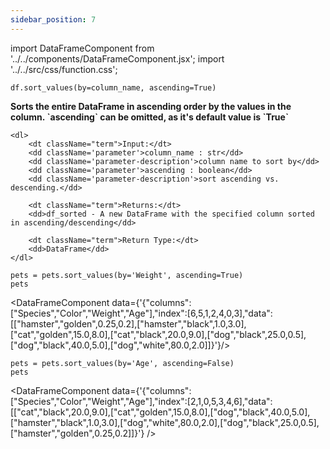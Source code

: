 ```yaml
---
sidebar_position: 7
---
```


import DataFrameComponent from '../../components/DataFrameComponent.jsx';
import '../../src/css/function.css';

<code>df.sort_values(by=column_name, ascending=True)</code>

<div className='base'>
    <p><strong>Sorts the entire DataFrame in ascending order by the values in the column. `ascending` can be omitted, as it's default value is `True`</strong></p>
    
    <dl>
        <dt className="term">Input:</dt>
        <dd className='parameter'>column_name : str</dd>
        <dd className='parameter-description'>column name to sort by</dd>
        <dd className='parameter'>ascending : boolean</dd>
        <dd className='parameter-description'>sort ascending vs. descending.</dd>

        <dt className="term">Returns:</dt>
        <dd>df_sorted - A new DataFrame with the specified column sorted in ascending/descending</dd>

        <dt className="term">Return Type:</dt>
        <dd>DataFrame</dd>
    </dl>
</div>

```python3
pets = pets.sort_values(by='Weight', ascending=True)
pets
```

<DataFrameComponent data={'{"columns":["Species","Color","Weight","Age"],"index":[6,5,1,2,4,0,3],"data":[["hamster","golden",0.25,0.2],["hamster","black",1.0,3.0],["cat","golden",15.0,8.0],["cat","black",20.0,9.0],["dog","black",25.0,0.5],["dog","black",40.0,5.0],["dog","white",80.0,2.0]]}'}/>

```python3
pets = pets.sort_values(by='Age', ascending=False)
pets
```

<DataFrameComponent data={'{"columns":["Species","Color","Weight","Age"],"index":[2,1,0,5,3,4,6],"data":[["cat","black",20.0,9.0],["cat","golden",15.0,8.0],["dog","black",40.0,5.0],["hamster","black",1.0,3.0],["dog","white",80.0,2.0],["dog","black",25.0,0.5],["hamster","golden",0.25,0.2]]}'} />